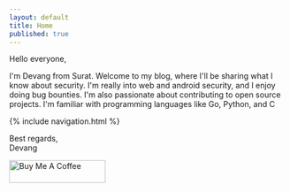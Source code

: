 ```yaml
---
layout: default
title: Home
published: true
---
```


Hello everyone,

I'm Devang from Surat. Welcome to my blog, where I'll be sharing what I know about security. I'm really into web and android security, and I enjoy doing bug bounties. I'm also passionate about contributing to open source projects. I'm familiar with programming languages like Go, Python, and C

{% include navigation.html  %}

Best regards,\
Devang


<div class="flex-center">
  <a herf="https://twitter.com/devangsolankii"><i class="fa fa-twitter fa-4x icon-3d"></i></a>
  <a herf="https://github.com/Devang-Solanki"><i class="fa fa-github fa-4x icon-3d"></i></a>
  <a herf="https://www.instagram.com/devangsolanki_"><i class="fa fa-instagram fa-4x icon-3d"></i></a>
  <a herf="https://www.linkedin.com/in/devangdsolanki/"><i class="fa fa-linkedin fa-4x icon-3d"></i></a>
</div>

<a href="https://www.buymeacoffee.com/devangsolankii" target="_blank"><img src="https://cdn.buymeacoffee.com/buttons/default-orange.png" alt="Buy Me A Coffee" height="41" width="174" /></a>
